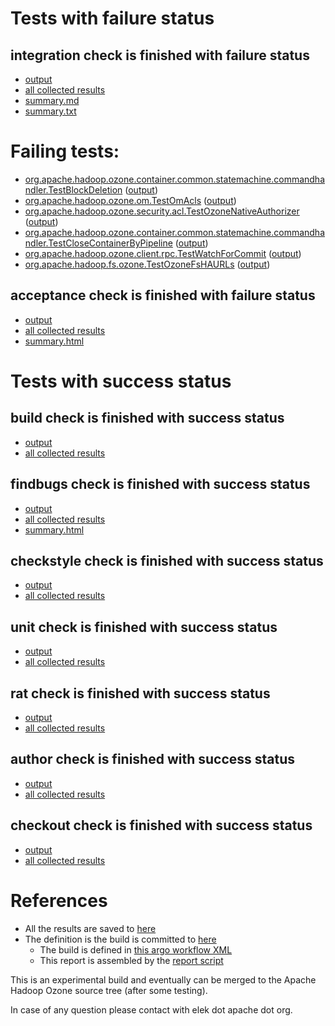 # Tests with failure status

## integration check is finished with failure status

   * [output](https://raw.githubusercontent.com/elek/ozone-ci-q4/master/pr/pr-hdds-2181-qkjh9/integration/output.log)
   * [all collected results](https://github.com/elek/ozone-ci-q4/tree/master/pr/pr-hdds-2181-qkjh9/integration)
   * [summary.md](https://github.com/elek/ozone-ci-q4/tree/master/pr/pr-hdds-2181-qkjh9/integration/summary.md)
   * [summary.txt](https://github.com/elek/ozone-ci-q4/tree/master/pr/pr-hdds-2181-qkjh9/integration/summary.txt)

# Failing tests: 

 * [org.apache.hadoop.ozone.container.common.statemachine.commandhandler.TestBlockDeletion](hadoop-ozone/integration-test/org.apache.hadoop.ozone.container.common.statemachine.commandhandler.TestBlockDeletion.txt) ([output](hadoop-ozone/integration-test/org.apache.hadoop.ozone.container.common.statemachine.commandhandler.TestBlockDeletion-output.txt))
 * [org.apache.hadoop.ozone.om.TestOmAcls](hadoop-ozone/integration-test/org.apache.hadoop.ozone.om.TestOmAcls.txt) ([output](hadoop-ozone/integration-test/org.apache.hadoop.ozone.om.TestOmAcls-output.txt))
 * [org.apache.hadoop.ozone.security.acl.TestOzoneNativeAuthorizer](hadoop-ozone/integration-test/org.apache.hadoop.ozone.security.acl.TestOzoneNativeAuthorizer.txt) ([output](hadoop-ozone/integration-test/org.apache.hadoop.ozone.security.acl.TestOzoneNativeAuthorizer-output.txt))
 * [org.apache.hadoop.ozone.container.common.statemachine.commandhandler.TestCloseContainerByPipeline](hadoop-ozone/integration-test/org.apache.hadoop.ozone.container.common.statemachine.commandhandler.TestCloseContainerByPipeline.txt) ([output](hadoop-ozone/integration-test/org.apache.hadoop.ozone.container.common.statemachine.commandhandler.TestCloseContainerByPipeline-output.txt))
 * [org.apache.hadoop.ozone.client.rpc.TestWatchForCommit](hadoop-ozone/integration-test/org.apache.hadoop.ozone.client.rpc.TestWatchForCommit.txt) ([output](hadoop-ozone/integration-test/org.apache.hadoop.ozone.client.rpc.TestWatchForCommit-output.txt))
 * [org.apache.hadoop.fs.ozone.TestOzoneFsHAURLs](hadoop-ozone/ozonefs/org.apache.hadoop.fs.ozone.TestOzoneFsHAURLs.txt) ([output](hadoop-ozone/ozonefs/org.apache.hadoop.fs.ozone.TestOzoneFsHAURLs-output.txt))

## acceptance check is finished with failure status

   * [output](https://raw.githubusercontent.com/elek/ozone-ci-q4/master/pr/pr-hdds-2181-qkjh9/acceptance/output.log)
   * [all collected results](https://github.com/elek/ozone-ci-q4/tree/master/pr/pr-hdds-2181-qkjh9/acceptance)
   * [summary.html](https://elek.github.io/ozone-ci-q4/pr/pr-hdds-2181-qkjh9/acceptance/summary.html)



# Tests with success status

## build check is finished with success status

   * [output](https://raw.githubusercontent.com/elek/ozone-ci-q4/master/pr/pr-hdds-2181-qkjh9/build/output.log)
   * [all collected results](https://github.com/elek/ozone-ci-q4/tree/master/pr/pr-hdds-2181-qkjh9/build)


## findbugs check is finished with success status

   * [output](https://raw.githubusercontent.com/elek/ozone-ci-q4/master/pr/pr-hdds-2181-qkjh9/findbugs/output.log)
   * [all collected results](https://github.com/elek/ozone-ci-q4/tree/master/pr/pr-hdds-2181-qkjh9/findbugs)
   * [summary.html](https://elek.github.io/ozone-ci-q4/pr/pr-hdds-2181-qkjh9/findbugs/summary.html)


## checkstyle check is finished with success status

   * [output](https://raw.githubusercontent.com/elek/ozone-ci-q4/master/pr/pr-hdds-2181-qkjh9/checkstyle/output.log)
   * [all collected results](https://github.com/elek/ozone-ci-q4/tree/master/pr/pr-hdds-2181-qkjh9/checkstyle)


## unit check is finished with success status

   * [output](https://raw.githubusercontent.com/elek/ozone-ci-q4/master/pr/pr-hdds-2181-qkjh9/unit/output.log)
   * [all collected results](https://github.com/elek/ozone-ci-q4/tree/master/pr/pr-hdds-2181-qkjh9/unit)


## rat check is finished with success status

   * [output](https://raw.githubusercontent.com/elek/ozone-ci-q4/master/pr/pr-hdds-2181-qkjh9/rat/output.log)
   * [all collected results](https://github.com/elek/ozone-ci-q4/tree/master/pr/pr-hdds-2181-qkjh9/rat)


## author check is finished with success status

   * [output](https://raw.githubusercontent.com/elek/ozone-ci-q4/master/pr/pr-hdds-2181-qkjh9/author/output.log)
   * [all collected results](https://github.com/elek/ozone-ci-q4/tree/master/pr/pr-hdds-2181-qkjh9/author)


## checkout check is finished with success status

   * [output](https://raw.githubusercontent.com/elek/ozone-ci-q4/master/pr/pr-hdds-2181-qkjh9/checkout/output.log)
   * [all collected results](https://github.com/elek/ozone-ci-q4/tree/master/pr/pr-hdds-2181-qkjh9/checkout)




# References

 * All the results are saved to [here](https://github.com/elek/ozone-ci-q4/tree/master/pr/pr-hdds-2181-qkjh9/)
 * The definition is the build is committed to [here](https://github.com/elek/argo-ozone)
    * The build is defined in [this argo workflow XML](https://github.com/elek/argo-ozone/blob/master/ozone-build.yaml)
    * This report is assembled by the [report script](https://github.com/elek/argo-ozone/blob/master/scripts/report.sh)

This is an experimental build and eventually can be merged to the Apache Hadoop Ozone source tree (after some testing).

In case of any question please contact with elek dot apache dot org.
